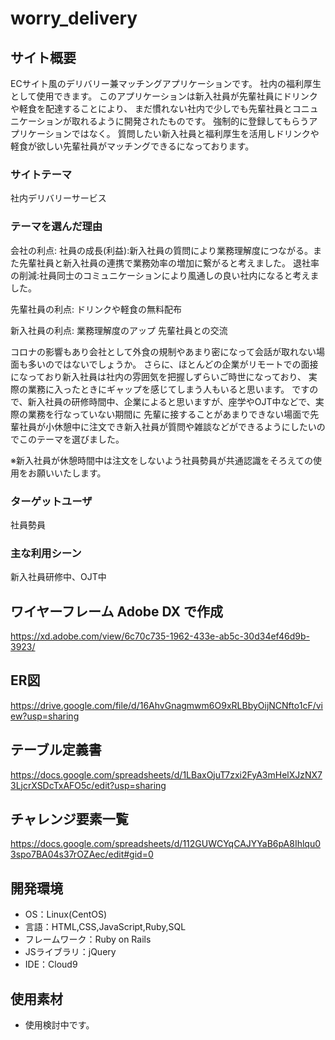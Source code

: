 # worry_delivery

## サイト概要
ECサイト風のデリバリー兼マッチングアプリケーションです。
社内の福利厚生として使用できます。
このアプリケーションは新入社員が先輩社員にドリンクや軽食を配達することにより、
まだ慣れない社内で少しでも先輩社員とコニュニケーションが取れるように開発されたものです。
強制的に登録してもらうアプリケーションではなく。
質問したい新入社員と福利厚生を活用しドリンクや軽食が欲しい先輩社員がマッチングできるになっております。

### サイトテーマ
社内デリバリーサービス

### テーマを選んだ理由
会社の利点:
社員の成長(利益):新入社員の質問により業務理解度につながる。また先輩社員と新入社員の連携で業務効率の増加に繋がると考えました。
退社率の削減:社員同士のコミュニケーションにより風通しの良い社内になると考えました。

先輩社員の利点:
ドリンクや軽食の無料配布

新入社員の利点:
業務理解度のアップ
先輩社員との交流

コロナの影響もあり会社として外食の規制やあまり密になって会話が取れない場面も多いのではないでしょうか。
さらに、ほとんどの企業がリモートでの面接になっており新入社員は社内の雰囲気を把握しずらいご時世になっており、
実際の業務に入ったときにギャップを感じてしまう人もいると思います。
ですので、新入社員の研修時間中、企業によると思いますが、座学やOJT中などで、実際の業務を行なっていない期間に
先輩に接することがあまりできない場面で先輩社員が小休憩中に注文でき新入社員が質問や雑談などができるようにしたいのでこのテーマを選びました。

※新入社員が休憩時間中は注文をしないよう社員勢員が共通認識をそろえての使用をお願いいたします。

### ターゲットユーザ
社員勢員

### 主な利用シーン
新入社員研修中、OJT中

## ワイヤーフレーム Adobe DX で作成
https://xd.adobe.com/view/6c70c735-1962-433e-ab5c-30d34ef46d9b-3923/

## ER図
https://drive.google.com/file/d/16AhvGnagmwm6O9xRLBbyOijNCNfto1cF/view?usp=sharing

## テーブル定義書
https://docs.google.com/spreadsheets/d/1LBaxOjuT7zxi2FyA3mHelXJzNX73LjcrXSDcTxAFO5c/edit?usp=sharing

## チャレンジ要素一覧
https://docs.google.com/spreadsheets/d/112GUWCYqCAJYYaB6pA8Ihlqu03spo7BA04s37rOZAec/edit#gid=0

## 開発環境
- OS：Linux(CentOS)
- 言語：HTML,CSS,JavaScript,Ruby,SQL
- フレームワーク：Ruby on Rails
- JSライブラリ：jQuery
- IDE：Cloud9

## 使用素材
- 使用検討中です。